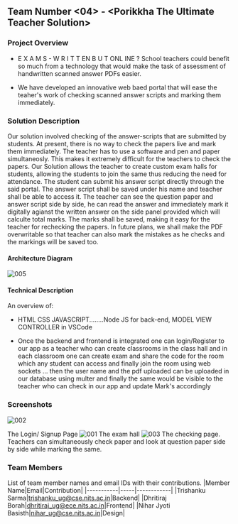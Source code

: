 ## Team Number \<04> - \<Porikkha The Ultimate Teacher Solution>




### Project Overview


* E X A M S - W R I T T EN   B U T   ONL INE ? School teachers could benefit so much from a technology
that would make the task of assessment of handwritten scanned answer PDFs easier.

* We have developed an innovative web baed portal that will ease the teaher's work of checking scanned answer scripts and marking them immediately.

### Solution Description

Our solution involved checking of the answer-scripts that are submitted by students. At present, there is no way to check the papers live and mark them immediately. The teacher has to use a software and pen and paper simultaneosly. This makes it extremely difficult for the teachers to check the papers. Our Solution allows the teacher to create custom exam halls for students, allowing the students to join the same thus reducing the need for attendance. The student can submit his answer script directly through the said portal. The answer script shall be saved under his name and teacher shall be able to access it. The teacher can see the question paper and answer script side by side, he can read the answer and immediately mark it digitally agianst the written answer on the side panel provided which will calculte total marks. The marks shall be saved, making it easy for the teacher for rechecking the papers. In future plans, we shall make the PDF overwritable so that teacher can also mark the mistakes as he checks and the markings will be saved too.  

#### Architecture Diagram

![005](public/img/005.png)

#### Technical Description

An overview of:
* HTML CSS JAVASCRIPT........Node JS for back-end, MODEL VIEW CONTROLLER in VSCode

* Once the backend and frontend is integrated one can login/Register to our app as a teacher who can create classrooms in the class hall and in each classroom one can create exam and share the code for the room which any student can access and finally join the room using web sockets ... then the user name and the pdf uploaded can be uploaded in our database using multer and finally the same would be visible to the teacher who can check in our app and update Mark's accordingly 





### Screenshots

![002](public/img/002.PNG)

The Login/ Signup Page
![001](public/img/001.PNG)
The exam hall
![003](public/004.PNG)
The checking page. Teachers can simultaneously check paper and look at question paper side by side while marking the same.

### Team Members
List of team member names and email IDs with their contributions.
|Member Name|Email|Contribution|
|-----------|-----|------------|
|Trishanku Sarma|trishanku_ug@cse.nits.ac.in|Backend|
|Dhritiraj Borah|dhritiraj_ug@ece.nits.ac.in|Frontend|
|Nihar Jyoti Basisth|nihar_ug@cse.nits.ac.in|Design|

